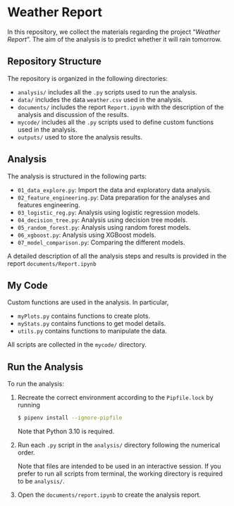 # Weather Report

In this repository, we collect the materials regarding the project “*Weather Report*”. The aim of the analysis is to predict whether it will rain tomorrow.

## Repository Structure

The repository is organized in the following directories:

- `analysis/` includes all the `.py` scripts used to run the analysis.
- `data/` includes the data `weather.csv` used in the analysis.
- `documents/` includes the report `Report.ipynb` with the description of the analysis and discussion of the results.
- `mycode/` includes all the `.py` scripts used to define custom functions used in the analysis.
- `outputs/` used to store the analysis results.

## Analysis

The analysis is structured in the following parts:

- `01_data_explore.py`: Import the data and exploratory data analysis.
- `02_feature_engineering.py`: Data preparation for the analyses and features engineering. 
- `03_logistic_reg.py`: Analysis using logistic regression models.
- `04_decision_tree.py`: Analysis using decision tree models.
- `05_random_forest.py`: Analysis using random forest models.
- `06_xgboost.py`: Analysis using XGBoost models.
- `07_model_comparison.py`: Comparing the different models.

A detailed description of all the analysis steps and results is provided in the report `documents/Report.ipynb`

## My Code

Custom functions are used in the analysis. In particular,

- `myPlots.py` contains functions to create plots.
- `myStats.py` contains functions to get model details.
- `utils.py` contains functions to manipulate the data.


All scripts are collected in the `mycode/` directory.

## Run the Analysis

To run the analysis:

1. Recreate the correct environment according to the `Pipfile.lock` by running

    ```bash
    $ pipenv install --ignore-pipfile
    ```
    Note that Python 3.10 is required.

2. Run each `.py` script in the `analysis/` directory following the numerical order.

    Note that files are intended to be used in an interactive session. If you prefer to run all scripts from terminal, the working directory is required to be `analysis/`.

3. Open the `documents/report.ipynb` to create the analysis report.

